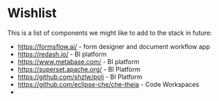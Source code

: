 # Wishlist

This is a list of components we might like to add to the stack in future:

* https://formsflow.ai/ - form designer and document workflow app
* https://redash.io/ - BI platform
* https://www.metabase.com/ - BI platform
* https://superset.apache.org/ - BI Platform
* https://github.com/shzlw/poli - BI Platform
* https://github.com/eclipse-che/che-theia - Code Workspaces
* 
